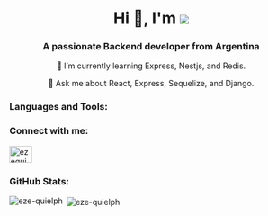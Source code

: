 <h1 align="center">Hi 👋, I'm <img src="https://capsule-render.vercel.app/api?type=waving&height=250&color=gradient&text=Ezequiel%20Benitez&section=footer&reversal=true&textBg=true&fontSize=60&animation=fadeIn"></a></h1>
<h3 align="center">A passionate Backend developer from Argentina</h3>

<p align="center">
  🌱 I’m currently learning Express, Nestjs, and Redis.
</p>

<p align="center">
  💬 Ask me about React, Express, Sequelize, and Django.
</p>

<h3 align="left">Languages and Tools:</h3>
<p align="left">
  <!-- Your list of icons and tools here -->
</p>

<h3 align="left">Connect with me:</h3>
<p align="left">
  <a href="https://linkedin.com/in/ezequiel-benitez2203" target="blank">
    <img align="center" src="https://raw.githubusercontent.com/rahuldkjain/github-profile-readme-generator/master/src/images/icons/Social/linked-in-alt.svg" alt="ezequiel-benitez2203" height="30" width="40" />
  </a>
  <!-- Add other social links or contact information if desired -->
</p>

<h3 align="left">GitHub Stats:</h3>
<p>
  <img align="left" src="https://github-readme-stats.vercel.app/api/top-langs?username=eze-quielph&show_icons=true&locale=en&layout=compact" alt="eze-quielph" />
</p>
<p>&nbsp;<img align="center" src="https://github-readme-stats.vercel.app/api?username=eze-quielph&show_icons=true&locale=en" alt="eze-quielph" /></p>
